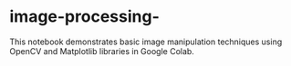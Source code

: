 # image-processing-
This notebook demonstrates basic image manipulation techniques using OpenCV and Matplotlib libraries in Google Colab.
